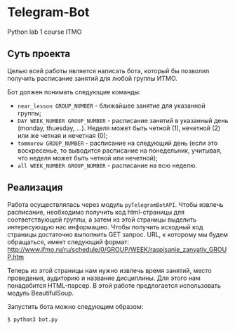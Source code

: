 # Telegram-Bot
Python lab 1 course ITMO

## Суть проекта 
Целью всей работы является написать бота, который бы позволил получить расписание занятий для любой группы ИТМО. 

Бот должен понимать следующие команды:
* ` near_lesson GROUP_NUMBER ` - ближайшее занятие для указанной группы;
* ` DAY WEEK_NUMBER GROUP_NUMBER ` - расписание занятий в указанный день (monday, thuesday, ...). Неделя может быть четной (1), нечетной (2) или же четная и нечетная (0);
* ` tommorow GROUP_NUMBER ` - расписание на следующий день (если это воскресенье, то выводится расписание на понедельник, учитывая, что неделя может быть четной или нечетной);
* ` all WEEK_NUMBER GROUP_NUMBER ` - расписание на всю неделю.

## Реализация 
Работа осуществлялась через модуль ` pyTelegramBotAPI `.
Чтобы извлечь расписание, необходимо получить код html-страницы для соответствующей группы, а затем из этой страницы выделить интересующую нас информацию.
Чтобы получить исходный код страницы достаточно выполнить GET запрос. 
URL, к которому мы будем обращаться, имеет следующий формат:
http://www.ifmo.ru/ru/schedule/0/GROUP/WEEK/raspisanie_zanyatiy_GROUP.htm 

Теперь из этой страницы нам нужно извлечь время занятий, место проведения, аудиторию и название дисциплины. Для этого нам понадобится HTML-парсер. В этой работе предлогается использовать модуль BeautifulSoup.

Запустить бота можно следующим образом:
```bash
$ python3 bot.py
```
